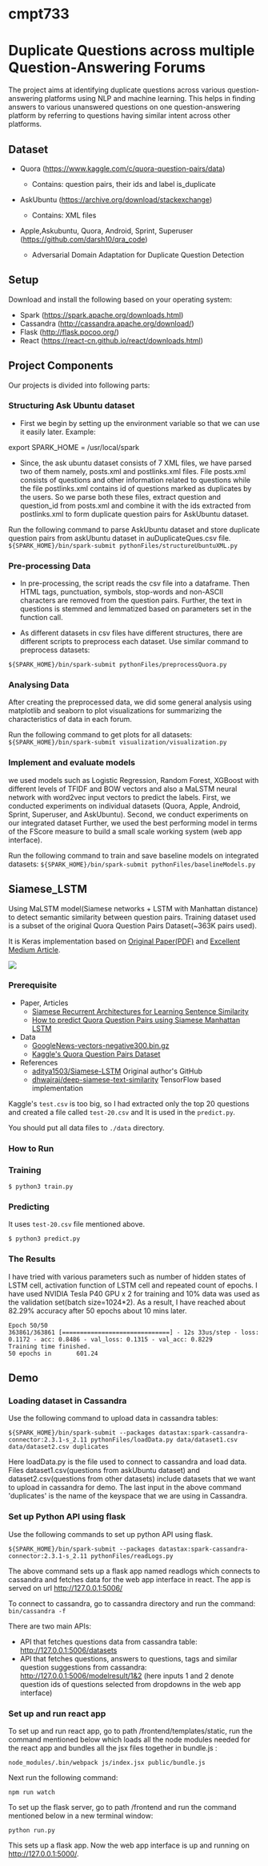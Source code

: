 # cmpt733
# Duplicate Questions across multiple Question-Answering Forums

The project aims at identifying duplicate questions across various question-answering platforms using NLP and machine learning. This helps in finding answers to various unanswered questions on one question-answering platform by referring to questions having similar intent across other platforms. 


## Dataset
* Quora (https://www.kaggle.com/c/quora-question-pairs/data)
    * Contains: question pairs, their ids and label is_duplicate

* AskUbuntu (https://archive.org/download/stackexchange)
    * Contains: XML files

* Apple,Askubuntu, Quora, Android, Sprint, Superuser (https://github.com/darsh10/qra_code)
    * Adversarial Domain Adaptation for Duplicate Question Detection
  
## Setup
Download and install the following based on your operating system:
- Spark (https://spark.apache.org/downloads.html)
- Cassandra (http://cassandra.apache.org/download/) 
- Flask (http://flask.pocoo.org/)
- React (https://react-cn.github.io/react/downloads.html)


## Project Components
Our projects is divided into following parts:

### Structuring Ask Ubuntu dataset
- First we begin by setting up the environment variable so that we can use it easily later. Example:

export SPARK_HOME = /usr/local/spark

- Since, the ask ubuntu dataset consists of 7 XML files, we have parsed two of them namely, posts.xml and postlinks.xml files. File posts.xml consists of questions and other information related to questions while the file postlinks.xml contains id of questions marked as duplicates by the users. So we parse both these files, extract question and question_id from posts.xml and combine it with the ids extracted from postlinks.xml to form duplicate question pairs for AskUbuntu dataset.

Run the following command to parse AskUbuntu dataset and store duplicate question pairs from askUbuntu dataset in auDuplicateQues.csv file.
`${SPARK_HOME}/bin/spark-submit pythonFiles/structureUbuntuXML.py `

### Pre-processing Data 
- In pre-processing, the script reads the csv file into a dataframe. Then HTML tags, punctuation, symbols, stop-words and non-ASCII characters are removed from the question pairs. Further, the text in questions is stemmed and lemmatized based on parameters set in the function call.

- As different datasets in csv files have different structures, there are different scripts to preprocess each dataset. Use similar command to preprocess datasets:

`${SPARK_HOME}/bin/spark-submit pythonFiles/preprocessQuora.py `

### Analysing Data
After creating the preprocessed data, we did some general analysis using matplotlib and seaborn to plot visualizations for summarizing the characteristics of data in each forum.

Run the following command to get plots for all datasets:
`${SPARK_HOME}/bin/spark-submit visualization/visualization.py`


### Implement and evaluate models
we used models such as Logistic Regression, Random Forest, XGBoost with different levels of TFIDF and BOW vectors and also a MaLSTM neural network with word2vec input vectors to predict the labels.
First, we conducted experiments on individual datasets (Quora, Apple, Android, Sprint, Superuser, and AskUbuntu). Second, we conduct experiments on our integrated dataset 
Further, we used the best performing model in terms of the FScore measure to build a small scale working system (web app interface).

Run the following command to train and save baseline models on integrated datasets:
`${SPARK_HOME}/bin/spark-submit pythonFiles/baselineModels.py `


## Siamese_LSTM

Using MaLSTM model(Siamese networks + LSTM with Manhattan distance) to detect semantic similarity between question pairs. Training dataset used is a subset of the original Quora Question Pairs Dataset(~363K pairs used).

It is Keras implementation based on [Original Paper(PDF)](http://www.mit.edu/~jonasm/info/MuellerThyagarajan_AAAI16.pdf) and [Excellent Medium Article](https://medium.com/mlreview/implementing-malstm-on-kaggles-quora-question-pairs-competition-8b31b0b16a07).

![](https://cloud.githubusercontent.com/assets/9861437/20479493/6ea8ad12-b004-11e6-89e4-53d4d354d32e.png)

### Prerequisite

- Paper, Articles
    - [Siamese Recurrent Architectures for Learning Sentence Similarity](http://www.mit.edu/~jonasm/info/MuellerThyagarajan_AAAI16.pdf)
    - [How to predict Quora Question Pairs using Siamese Manhattan LSTM](https://medium.com/mlreview/implementing-malstm-on-kaggles-quora-question-pairs-competition-8b31b0b16a07)
- Data
    - [GoogleNews-vectors-negative300.bin.gz](https://drive.google.com/file/d/0B7XkCwpI5KDYNlNUTTlSS21pQmM/edit?usp=sharing)
    - [Kaggle's Quora Question Pairs Dataset](https://www.kaggle.com/c/quora-question-pairs/data)
- References
    - [aditya1503/Siamese-LSTM](https://github.com/aditya1503/Siamese-LSTM) Original author's GitHub
    - [dhwajraj/deep-siamese-text-similarity](https://github.com/dhwajraj/deep-siamese-text-similarity) TensorFlow based implementation

Kaggle's `test.csv` is too big, so I had extracted only the top 20 questions and created a file called `test-20.csv` and It is used in the `predict.py`.

You should put all data files to `./data` directory.

### How to Run
### Training
```
$ python3 train.py
```

### Predicting
It uses `test-20.csv` file mentioned above.
```
$ python3 predict.py
```

### The Results
I have tried with various parameters such as number of hidden states of LSTM cell, activation function of LSTM cell and repeated count of epochs.
I have used NVIDIA Tesla P40 GPU x 2 for training and 10% data was used as the validation set(batch size=1024*2).
As a result, I have reached about 82.29% accuracy after 50 epochs about 10 mins later.

```
Epoch 50/50
363861/363861 [==============================] - 12s 33us/step - loss: 0.1172 - acc: 0.8486 - val_loss: 0.1315 - val_acc: 0.8229
Training time finished.
50 epochs in       601.24
```


## Demo
### Loading dataset in Cassandra
Use the following command to upload data in cassandra tables: 

`${SPARK_HOME}/bin/spark-submit --packages datastax:spark-cassandra-connector:2.3.1-s_2.11 pythonFiles/loadData.py data/dataset1.csv data/dataset2.csv duplicates`

Here loadData.py is the file used to connect to cassandra and load data. Files dataset1.csv(questions from askUbuntu dataset) and dataset2.csv(questions from other datasets) include datasets that we want to upload in cassandra for demo. The last input in the above command 'duplicates' is the name of the keyspace that we are using in Cassandra.

### Set up Python API using flask
Use the following commands to set up python API using flask. 

`${SPARK_HOME}/bin/spark-submit --packages datastax:spark-cassandra-connector:2.3.1-s_2.11 pythonFiles/readLogs.py`

The above command sets up a flask app named readlogs which connects to cassandra and fetches data for the web app interface in react. The app is served on url http://127.0.0.1:5006/

To connect to cassandra, go to cassandra directory and run the command: `bin/cassandra -f`

There are two main APIs:
- API that fetches questions data from cassandra table: http://127.0.0.1:5006/datasets
- API that fetches questions, answers to questions, tags and similar question suggestions from cassandra: http://127.0.0.1:5006/modelresult/1&2 (here inputs 1 and 2 denote question ids of questions selected from dropdowns in the web app interface)

### Set up and run react app
To set up and run react app, go to path /frontend/templates/static, run the command mentioned below which loads all the node modules needed for the react app and bundles all the jsx files together in bundle.js :

`node_modules/.bin/webpack js/index.jsx public/bundle.js`

Next run the following command:

`npm run watch`

To set up the flask server, go to path /frontend and run the command mentioned below in a new terminal window:

`python run.py`

This sets up a flask app. Now the web app interface is up and running on http://127.0.0.1:5000/.







